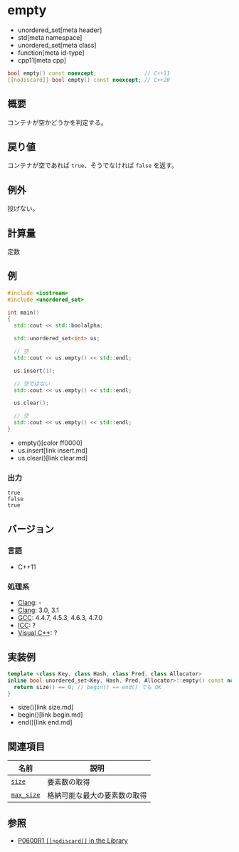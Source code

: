 # empty
* unordered_set[meta header]
* std[meta namespace]
* unordered_set[meta class]
* function[meta id-type]
* cpp11[meta cpp]

```cpp
bool empty() const noexcept;               // C++11
[[nodiscard]] bool empty() const noexcept; // C++20
```

## 概要
コンテナが空かどうかを判定する。


## 戻り値
コンテナが空であれば `true`、そうでなければ `false` を返す。


## 例外
投げない。


## 計算量
定数


## 例
```cpp example
#include <iostream>
#include <unordered_set>

int main()
{
  std::cout << std::boolalpha;

  std::unordered_set<int> us;

  // 空
  std::cout << us.empty() << std::endl;

  us.insert(1);

  // 空ではない
  std::cout << us.empty() << std::endl;

  us.clear();

  // 空
  std::cout << us.empty() << std::endl;
}
```
* empty()[color ff0000]
* us.insert[link insert.md]
* us.clear()[link clear.md]

### 出力
```
true
false
true
```

## バージョン
### 言語
- C++11

### 処理系
- [Clang](/implementation.md#clang): -
- [Clang](/implementation.md#clang): 3.0, 3.1
- [GCC](/implementation.md#gcc): 4.4.7, 4.5.3, 4.6.3, 4.7.0
- [ICC](/implementation.md#icc): ?
- [Visual C++](/implementation.md#visual_cpp): ?

## 実装例
```cpp
template <class Key, class Hash, class Pred, class Allocator>
inline bool unordered_set<Key, Hash, Pred, Allocator>::empty() const noexcept {
  return size() == 0; // begin() == end() でも OK
}
```
* size()[link size.md]
* begin()[link begin.md]
* end()[link end.md]

## 関連項目

| 名前                        | 説明                         |
|-----------------------------|------------------------------|
| [`size`](size.md)         | 要素数の取得                 |
| [`max_size`](max_size.md) | 格納可能な最大の要素数の取得 |


## 参照
- [P0600R1 `[[nodiscard]]` in the Library](http://www.open-std.org/jtc1/sc22/wg21/docs/papers/2017/p0600r1.pdf)
